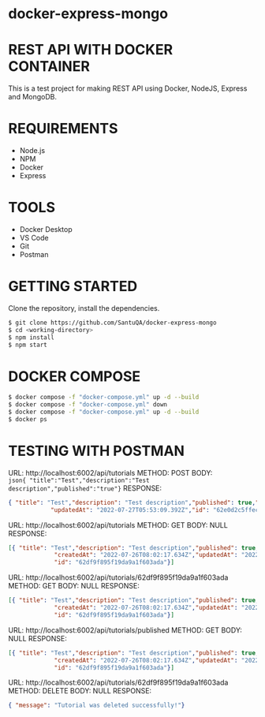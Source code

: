 # docker-express-mongo
# REST API WITH DOCKER CONTAINER
This is a test project for making REST API using Docker, NodeJS, Express and MongoDB.

# REQUIREMENTS

-   Node.js
-   NPM
-   Docker
-   Express

# TOOLS

-   Docker Desktop
-   VS Code
-   Git
-   Postman

# GETTING STARTED
Clone the repository, install the dependencies.
```bash
$ git clone https://github.com/SantuQA/docker-express-mongo
$ cd <working-directory>   
$ npm install
$ npm start
```

# DOCKER COMPOSE
```bash
$ docker compose -f "docker-compose.yml" up -d --build                      //START
$ docker compose -f "docker-compose.yml" down                               //STOP
$ docker compose -f "docker-compose.yml" up -d --build                      //RESTART
$ docker ps                                                                 //SHOW RUNNING PORT
```

# TESTING WITH POSTMAN

<!-- CREATE RESOURCE -->
URL: http://localhost:6002/api/tutorials 
METHOD: POST
BODY:     
```json{ "title":"Test","description":"Test description","published":"true"}```
RESPONSE:
```json
{ "title": "Test","description": "Test description","published": true,"createdAt": "2022-07-27T05:53:09.392Z",
            "updatedAt": "2022-07-27T05:53:09.392Z","id": "62e0d2c5ffec4c3429d0cb12"}
```
            
<!-- GET RESOURCE -->            
URL: http://localhost:6002/api/tutorials
METHOD: GET
BODY: NULL
RESPONSE: 
```json
[{ "title": "Test","description": "Test description","published": true,
             "createdAt": "2022-07-26T08:02:17.634Z","updatedAt": "2022-07-26T08:02:17.634Z",
             "id": "62df9f895f19da9a1f603ada"}]
 ```
<!-- GET RESOURCE BY ID -->             
URL:      http://localhost:6002/api/tutorials/62df9f895f19da9a1f603ada 
METHOD: GET
BODY:     NULL
RESPONSE: 
```json
[{ "title": "Test","description": "Test description","published": true,
             "createdAt": "2022-07-26T08:02:17.634Z","updatedAt": "2022-07-26T08:02:17.634Z",
             "id": "62df9f895f19da9a1f603ada"}]
```
<!-- GET RESOURCE BY USING FLAG -->   
URL:      http://localhost:6002/api/tutorials/published 
METHOD: GET
BODY:     NULL
RESPONSE: 
```json
[{ "title": "Test","description": "Test description","published": true,
             "createdAt": "2022-07-26T08:02:17.634Z","updatedAt": "2022-07-26T08:02:17.634Z",
             "id": "62df9f895f19da9a1f603ada"}]  
```
<!-- DELETE RESOURCE BY ID  -->                     
URL:      http://localhost:6002/api/tutorials/62df9f895f19da9a1f603ada 
METHOD: DELETE
BODY:     NULL
RESPONSE: 
```json
{ "message": "Tutorial was deleted successfully!"} 
```





